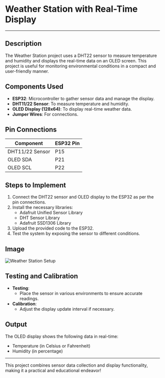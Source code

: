 # Weather Station with Real-Time Display
---
## Description
The Weather Station project uses a DHT22 sensor to measure temperature and humidity and displays the real-time data on an OLED screen. This project is useful for monitoring environmental conditions in a compact and user-friendly manner.

## Components Used
- **ESP32**: Microcontroller to gather sensor data and manage the display.
- **DHT11/22 Sensor**: To measure temperature and humidity.
- **OLED Display (128x64)**: To display real-time weather data.
- **Jumper Wires**: For connections.

## Pin Connections
| Component       | ESP32 Pin |
|-----------------|-----------|
| DHT11/22 Sensor    | P15        |
| OLED SDA        | P21       |
| OLED SCL        | P22       |

## Steps to Implement
1. Connect the DHT22 sensor and OLED display to the ESP32 as per the pin connections.
2. Install the necessary libraries:
   - Adafruit Unified Sensor Library
   - DHT Sensor Library
   - Adafruit SSD1306 Library
3. Upload the provided code to the ESP32.
4. Test the system by exposing the sensor to different conditions.

## Image 
![Weather Station Setup](image2.jpg)

## Testing and Calibration
- **Testing**:
   - Place the sensor in various environments to ensure accurate readings.
- **Calibration**:
   - Adjust the display update interval if necessary.

## Output
The OLED display shows the following data in real-time:
- Temperature (in Celsius or Fahrenheit)
- Humidity (in percentage)

---
This project combines sensor data collection and display functionality, making it a practical and educational endeavor!

